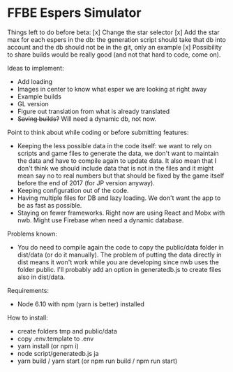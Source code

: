# FFBE Espers Simulator

Things left to do before beta:
[x] Change the star selector
[x] Add the star max for each espers in the db: the generation script should take that db into account and the db should not be in the git, only an example
[x] Possibility to share builds would be really good (and not that hard to code, come on).

Ideas to implement:
- Add loading
- Images in center to know what esper we are looking at right away
- Example builds
- GL version
- Figure out translation from what is already translated
- ~~Saving builds?~~ Will need a dynamic db, not now.

Point to think about while coding or before submitting features:
- Keeping the less possible data in the code itself: we want to rely on scripts and game files to generate the data, we don't want to maintain the data and have to compile again to update data. It also mean that I don't think we should include data that is not in the files and it might mean say no to real numbers but that should be fixed by the game itself before the end of 2017 (for JP version anyway).
- Keeping configuration out of the code.
- Having multiple files for DB and lazy loading. We don't want the app to be as fast as possible. 
- Staying on fewer frameworks. Right now are using React and Mobx with nwb. Might use Firebase when need a dynamic database.

Problems known:
- You do need to compile again the code to copy the public/data folder in dist/data (or do it manually). The problem of putting the data directly in dist means it won't work while you are developing since nwb uses the folder public. I'll probably add an option in generatedb.js to create files also in dist/data.

Requirements:
- Node 6.10 with npm (yarn is better) installed

How to install:
- create folders tmp and public/data
- copy .env.template to .env
- yarn install (or npm i)
- node script/generatedb.js ja
- yarn build / yarn start (or npm run build / npm run start)
